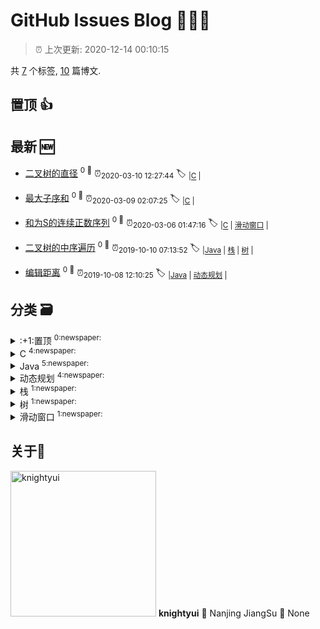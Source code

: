 
# GitHub Issues Blog :tada::tada::tada:
    
> :alarm_clock: 上次更新: 2020-12-14 00:10:15
    
共 [7](https://github.com/knightyui/ghiblog/labels) 个标签, [10](https://github.com/knightyui/ghiblog/issues) 篇博文.

## 置顶 :thumbsup: 
## 最新 :new: 
- [二叉树的直径](https://github.com/knightyui/ghiblog/issues/13) <sup>0 :speech_balloon:</sup>  			 :alarm_clock:<sub>2020-03-10 12:27:44</sub> 
 :label: 	<sub>|</sub><sub>[C](https://github.com/knightyui/ghiblog/labels/C)	|	</sub>

- [最大子序和](https://github.com/knightyui/ghiblog/issues/12) <sup>0 :speech_balloon:</sup>  			 :alarm_clock:<sub>2020-03-09 02:07:25</sub> 
 :label: 	<sub>|</sub><sub>[C](https://github.com/knightyui/ghiblog/labels/C)	|	</sub>

- [和为S的连续正数序列](https://github.com/knightyui/ghiblog/issues/11) <sup>0 :speech_balloon:</sup>  			 :alarm_clock:<sub>2020-03-06 01:47:16</sub> 
 :label: 	<sub>|</sub><sub>[C](https://github.com/knightyui/ghiblog/labels/C)	|	</sub><sub>[滑动窗口](https://github.com/knightyui/ghiblog/labels/%E6%BB%91%E5%8A%A8%E7%AA%97%E5%8F%A3)	|	</sub>

- [二叉树的中序遍历](https://github.com/knightyui/ghiblog/issues/10) <sup>0 :speech_balloon:</sup>  			 :alarm_clock:<sub>2019-10-10 07:13:52</sub> 
 :label: 	<sub>|</sub><sub>[Java](https://github.com/knightyui/ghiblog/labels/Java)	|	</sub><sub>[栈](https://github.com/knightyui/ghiblog/labels/%E6%A0%88)	|	</sub><sub>[树](https://github.com/knightyui/ghiblog/labels/%E6%A0%91)	|	</sub>

- [编辑距离](https://github.com/knightyui/ghiblog/issues/9) <sup>0 :speech_balloon:</sup>  			 :alarm_clock:<sub>2019-10-08 12:10:25</sub> 
 :label: 	<sub>|</sub><sub>[Java](https://github.com/knightyui/ghiblog/labels/Java)	|	</sub><sub>[动态规划](https://github.com/knightyui/ghiblog/labels/%E5%8A%A8%E6%80%81%E8%A7%84%E5%88%92)	|	</sub>

## 分类  :card_file_box: 

<details>
<summary>:+1:置顶	<sup>0:newspaper:</sup></summary>

</details>

<details>
<summary>C	<sup>4:newspaper:</sup></summary>
- [二叉树的直径](https://github.com/knightyui/ghiblog/issues/13)  <sup>0 :speech_balloon:</sup>  	 :alarm_clock:<sub>2020-03-10 12:27:44</sub> 
- [最大子序和](https://github.com/knightyui/ghiblog/issues/12)  <sup>0 :speech_balloon:</sup>  	 :alarm_clock:<sub>2020-03-09 02:07:25</sub> 
- [和为S的连续正数序列](https://github.com/knightyui/ghiblog/issues/11)  <sup>0 :speech_balloon:</sup>  	 :alarm_clock:<sub>2020-03-06 01:47:16</sub> 
- [C语言小总结](https://github.com/knightyui/ghiblog/issues/4)  <sup>0 :speech_balloon:</sup>  	 :alarm_clock:<sub>2019-09-07 06:19:34</sub> 

</details>

<details>
<summary>Java	<sup>5:newspaper:</sup></summary>
- [二叉树的中序遍历](https://github.com/knightyui/ghiblog/issues/10)  <sup>0 :speech_balloon:</sup>  	 :alarm_clock:<sub>2019-10-10 07:13:52</sub> 
- [编辑距离](https://github.com/knightyui/ghiblog/issues/9)  <sup>0 :speech_balloon:</sup>  	 :alarm_clock:<sub>2019-10-08 12:10:25</sub> 
- [最长等差数列](https://github.com/knightyui/ghiblog/issues/8)  <sup>0 :speech_balloon:</sup>  	 :alarm_clock:<sub>2019-10-03 07:36:04</sub> 
- [只有两个键的键盘](https://github.com/knightyui/ghiblog/issues/7)  <sup>0 :speech_balloon:</sup>  	 :alarm_clock:<sub>2019-09-26 12:34:08</sub> 
- [矩阵的最小路径和](https://github.com/knightyui/ghiblog/issues/5)  <sup>0 :speech_balloon:</sup>  	 :alarm_clock:<sub>2019-09-18 13:38:58</sub> 

</details>

<details>
<summary>动态规划	<sup>4:newspaper:</sup></summary>
- [编辑距离](https://github.com/knightyui/ghiblog/issues/9)  <sup>0 :speech_balloon:</sup>  	 :alarm_clock:<sub>2019-10-08 12:10:25</sub> 
- [最长等差数列](https://github.com/knightyui/ghiblog/issues/8)  <sup>0 :speech_balloon:</sup>  	 :alarm_clock:<sub>2019-10-03 07:36:04</sub> 
- [只有两个键的键盘](https://github.com/knightyui/ghiblog/issues/7)  <sup>0 :speech_balloon:</sup>  	 :alarm_clock:<sub>2019-09-26 12:34:08</sub> 
- [矩阵的最小路径和](https://github.com/knightyui/ghiblog/issues/5)  <sup>0 :speech_balloon:</sup>  	 :alarm_clock:<sub>2019-09-18 13:38:58</sub> 

</details>

<details>
<summary>栈	<sup>1:newspaper:</sup></summary>
- [二叉树的中序遍历](https://github.com/knightyui/ghiblog/issues/10)  <sup>0 :speech_balloon:</sup>  	 :alarm_clock:<sub>2019-10-10 07:13:52</sub> 

</details>

<details>
<summary>树	<sup>1:newspaper:</sup></summary>
- [二叉树的中序遍历](https://github.com/knightyui/ghiblog/issues/10)  <sup>0 :speech_balloon:</sup>  	 :alarm_clock:<sub>2019-10-10 07:13:52</sub> 

</details>

<details>
<summary>滑动窗口	<sup>1:newspaper:</sup></summary>
- [和为S的连续正数序列](https://github.com/knightyui/ghiblog/issues/11)  <sup>0 :speech_balloon:</sup>  	 :alarm_clock:<sub>2020-03-06 01:47:16</sub> 

</details>

## 关于:boy: 
[<img alt="knightyui" src="https://avatars3.githubusercontent.com/u/16116206?v=4" width="233"/>](https://github.com/knightyui)
**knightyui**
:round_pushpin: Nanjing JiangSu
:black_flag: None

